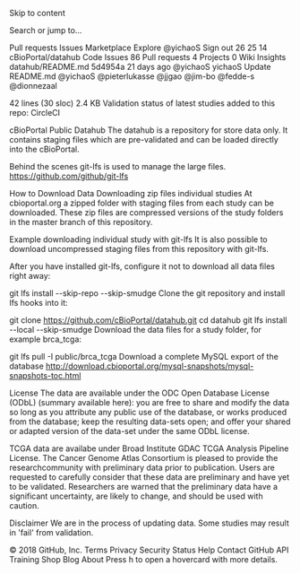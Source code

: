 Skip to content
 
Search or jump to…

Pull requests
Issues
Marketplace
Explore
 @yichaoS Sign out
26
25 14 cBioPortal/datahub
 Code  Issues 86  Pull requests 4  Projects 0  Wiki  Insights
datahub/README.md
5d4954a  21 days ago
@yichaoS yichaoS Update README.md
@yichaoS @pieterlukasse @jjgao @jim-bo @fedde-s @dionnezaal
      
42 lines (30 sloc)  2.4 KB
Validation status of latest studies added to this repo: CircleCI

cBioPortal Public Datahub
The datahub is a repository for store data only. It contains staging files which are pre-validated and can be loaded directly into the cBioPortal.

Behind the scenes git-lfs is used to manage the large files. https://github.com/github/git-lfs

How to Download Data
Downloading zip files individual studies
At cbioportal.org a zipped folder with staging files from each study can be downloaded. These zip files are compressed versions of the study folders in the master branch of this repository.

Example downloading individual study with git-lfs
It is also possible to download uncompressed staging files from this repository with git-lfs.

After you have installed git-lfs, configure it not to download all data files right away:

git lfs install --skip-repo --skip-smudge
Clone the git repository and install lfs hooks into it:

git clone https://github.com/cBioPortal/datahub.git
cd datahub
git lfs install --local --skip-smudge
Download the data files for a study folder, for example brca_tcga:

git lfs pull -I public/brca_tcga
Download a complete MySQL export of the database
http://download.cbioportal.org/mysql-snapshots/mysql-snapshots-toc.html

License
The data are available under the ODC Open Database License (ODbL) (summary available here): you are free to share and modify the data so long as you attribute any public use of the database, or works produced from the database; keep the resulting data-sets open; and offer your shared or adapted version of the data-set under the same ODbL license.

TCGA data are availabe under Broad Institute GDAC TCGA Analysis Pipeline License. The Cancer Genome Atlas Consortium is pleased to provide the researchcommunity with preliminary data prior to publication. Users are requested to carefully consider that these data are preliminary and have yet to be validated. Researchers are warned that the preliminary data have a significant uncertainty, are likely to change, and should be used with caution.

Disclaimer
We are in the process of updating data. Some studies may result in 'fail' from validation.

© 2018 GitHub, Inc.
Terms
Privacy
Security
Status
Help
Contact GitHub
API
Training
Shop
Blog
About
Press h to open a hovercard with more details.